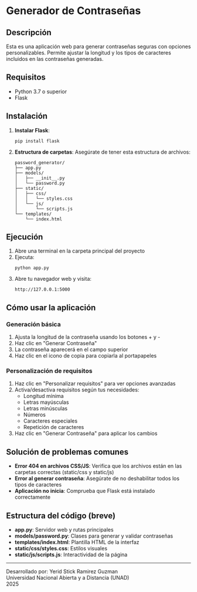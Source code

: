 # Generador de Contraseñas

## Descripción
Esta es una aplicación web para generar contraseñas seguras con opciones personalizables. Permite ajustar la longitud y los tipos de caracteres incluidos en las contraseñas generadas.

## Requisitos
- Python 3.7 o superior
- Flask

## Instalación

1. **Instalar Flask**:
   ```
   pip install flask
   ```

2. **Estructura de carpetas**:
   Asegúrate de tener esta estructura de archivos:
   ```
   password_generator/
   ├── app.py
   ├── models/
   │   ├── __init__.py
   │   └── password.py
   ├── static/
   │   ├── css/
   │   │   └── styles.css
   │   └── js/
   │       └── scripts.js
   └── templates/
       └── index.html
   ```

## Ejecución

1. Abre una terminal en la carpeta principal del proyecto
2. Ejecuta:
   ```
   python app.py
   ```
3. Abre tu navegador web y visita:
   ```
   http://127.0.0.1:5000
   ```

## Cómo usar la aplicación

### Generación básica
1. Ajusta la longitud de la contraseña usando los botones + y -
2. Haz clic en "Generar Contraseña"
3. La contraseña aparecerá en el campo superior
4. Haz clic en el icono de copia para copiarla al portapapeles

### Personalización de requisitos
1. Haz clic en "Personalizar requisitos" para ver opciones avanzadas
2. Activa/desactiva requisitos según tus necesidades:
   - Longitud mínima
   - Letras mayúsculas
   - Letras minúsculas
   - Números
   - Caracteres especiales
   - Repetición de caracteres
3. Haz clic en "Generar Contraseña" para aplicar los cambios

## Solución de problemas comunes

- **Error 404 en archivos CSS/JS**: Verifica que los archivos están en las carpetas correctas (static/css y static/js)
- **Error al generar contraseña**: Asegúrate de no deshabilitar todos los tipos de caracteres
- **Aplicación no inicia**: Comprueba que Flask está instalado correctamente

## Estructura del código (breve)

- **app.py**: Servidor web y rutas principales
- **models/password.py**: Clases para generar y validar contraseñas
- **templates/index.html**: Plantilla HTML de la interfaz
- **static/css/styles.css**: Estilos visuales
- **static/js/scripts.js**: Interactividad de la página

---

Desarrollado por: Yerid Stick Ramirez Guzman  
Universidad Nacional Abierta y a Distancia (UNAD)  
2025
